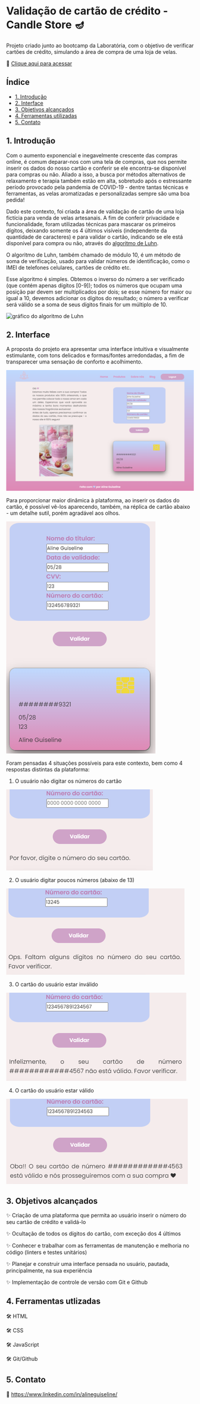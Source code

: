 # Validação de cartão de crédito - Candle Store 🪔

Projeto criado junto ao bootcamp da Laboratória, com o objetivo de verificar cartões de crédito, simulando a área de compra de uma loja de velas. 

🔗 [Clique aqui para acessar](https://alineguiseline.github.io/card-validation-candle-store/)

## Índice

* [1. Introdução](#1-Introdução)
* [2. Interface](#2-interface)
* [3. Objetivos alcançados](#3-objetivos-alcançados)
* [4. Ferramentas utilizadas](#4-ferramentas-utilizadas)
* [5. Contato](#5-contato)

## 1. Introdução

Com o aumento exponencial e inegavelmente crescente das compras online, é comum deparar-nos com uma tela de compras, que nos permite inserir os dados do nosso cartão e conferir se ele encontra-se disponível para compras ou não. Aliado a isso, a busca por métodos alternativos de relaxamento e terapia também estão em alta, sobretudo após o estressante período provocado pela pandemia de COVID-19 - dentre tantas técnicas e ferramentas, as velas aromatizadas e personalizadas sempre são uma boa pedida!

Dado este contexto, foi criada a área de validação de cartão de uma loja fictícia para venda de velas artesanais. A fim de conferir privacidade e funcionalidade, foram utilizadas técnicas para mascarar os primeiros dígitos, deixando somente os 4 últimos visíveis (independente da quantidade de caracteres) e para validar o cartão, indicando se ele está disponível para compra ou não, através do [algoritmo de Luhn](https://en.wikipedia.org/wiki/Luhn_algorithm).

O algoritmo de Luhn, também chamado de módulo 10, é um método de soma de verificação, usado para validar números de identificação, como o IMEI de telefones celulares, cartões de crédito etc.

Esse algoritmo é simples. Obtemos o inverso do número a ser verificado (que contém apenas dígitos [0-9]); todos os números que ocupam uma posição par devem ser multiplicados por dois; se esse número for maior ou igual a 10, devemos adicionar os dígitos do resultado; o número a verificar será válido se a soma de seus dígitos finais for um múltiplo de 10.

![gráfico do algoritmo de
Luhn](https://www.101computing.net/wp/wp-content/uploads/Luhn-Algorithm.png)


## 2. Interface

A proposta do projeto era apresentar uma interface intuitiva e visualmente estimulante, com tons delicados e formas/fontes arredondadas, a fim de transparecer uma sensação de conforto e acolhimento.

![Desktop](./project-print.png)

Para proporcionar maior dinâmica à plataforma, ao inserir os dados do cartão, é possível vê-los aparecendo, também, na réplica de cartão abaixo - um detalhe sutil, porém agradável aos olhos.

![Mobile](./project-print-2.png)

Foram pensadas 4 situações possíveis para este contexto, bem como 4 respostas distintas da plataforma:

1. O usuário não digitar os números do cartão

![Mobile](./project-print-3.png)

2. O usuário digitar poucos números (abaixo de 13)

![Mobile](./project-print-4.png)

3. O cartão do usuário estar inválido

![Mobile](./project-print-5.png)

4. O cartão do usuário estar válido

![Mobile](./project-print-6.png)

## 3. Objetivos alcançados

✨ Criação de uma plataforma que permita ao usuário inserir o número do seu cartão de crédito e validá-lo

✨ Ocultação de todos os dígitos do cartão, com exceção dos 4 últimos

✨ Conhecer e trabalhar com as ferramentas de manutenção e melhoria no código (linters e testes unitários)

✨ Planejar e construir uma interface pensada no usuário, pautada, principalmente, na sua experiência

✨ Implementação de controle de versão com Git e Github

## 4. Ferramentas utlizadas
🛠️ HTML

🛠️ CSS

🛠️ JavaScript

🛠️ Git/Github

## 5. Contato

💙 https://www.linkedin.com/in/alineguiseline/
